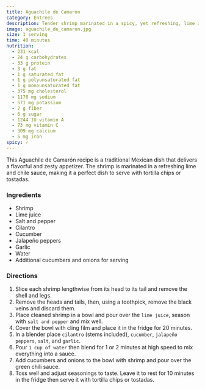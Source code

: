 ```yaml
---
title: Aguachile de Camarón
category: Entrees
description: Tender shrimp marinated in a spicy, yet refreshing, lime and chile sauce. A zesty appetizer that can be served along with tortilla chips or tostadas.
image: aguachile_de_camaron.jpg
size: 1 serving
time: 40 minutes
nutrition:
  - 231 kcal
  - 24 g carbohydrates
  - 33 g protein
  - 3 g fat
  - 1 g saturated fat
  - 1 g polyunsaturated fat
  - 1 g monounsaturated fat
  - 375 mg cholesterol
  - 1176 mg sodium
  - 571 mg potassium
  - 7 g fiber
  - 6 g sugar
  - 1244 IU vitamin A
  - 73 mg vitamin C
  - 309 mg calcium
  - 5 mg iron
spicy: ✓
---
```


This Aguachile de Camarón recipe is a traditional Mexican dish that delivers a flavorful and zesty appetizer. The shrimp is marinated in a refreshing lime and chile sauce, making it a perfect dish to serve with tortilla chips or tostadas.

### Ingredients

* Shrimp
* Lime juice
* Salt and pepper
* Cilantro
* Cucumber
* Jalapeño peppers
* Garlic
* Water
* Additional cucumbers and onions for serving

### Directions

1. Slice each shrimp lengthwise from its head to its tail and remove the shell and legs.
2. Remove the heads and tails, then, using a toothpick, remove the black veins and discard them.
3. Place cleaned shrimp in a bowl and pour over the `lime juice`, season with `salt and pepper` and mix well.
4. Cover the bowl with cling film and place it in the fridge for 20 minutes.
5. In a blender place `cilantro` (stems included), `cucumber`, `jalapeño peppers`, `salt`, and `garlic`.
6. Pour `1 cup of water` then blend for 1 or 2 minutes at high speed to mix everything into a sauce.
7. Add cucumbers and onions to the bowl with shrimp and pour over the green chili sauce.
8. Toss well and adjust seasonings to taste. Leave it to rest for 10 minutes in the fridge then serve it with tortilla chips or tostadas.